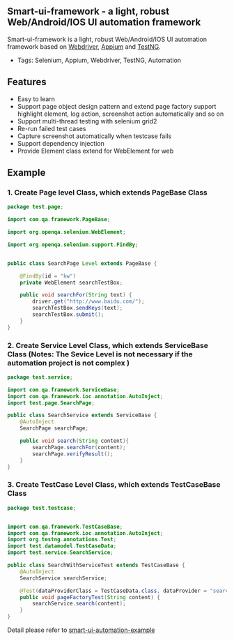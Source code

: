 ﻿## Smart-ui-framework - a light, robust Web/Android/IOS UI automation framework

Smart-ui-framework is a light, robust Web/Android/IOS UI automation framework based on [Webdriver](http://seleniumhq.org/), [Appium](http://appium.io/) and [TestNG](http://testng.org/doc/index.html).

* Tags: Selenium, Appium, Webdriver, TestNG, Automation

## Features

* Easy to learn
* Support page object design pattern and extend page factory support highlight element, log action, screenshot action automatically and so on
* Support multi-thread testing with selenium grid2
* Re-run failed test cases
* Capture screenshot automatically when testcase fails
* Support dependency injection
* Provide Element class extend for WebElement for web

## Example

### 1. Create Page level Class, which extends PageBase Class

```java
package test.page;

import com.qa.framework.PageBase;

import org.openqa.selenium.WebElement;

import org.openqa.selenium.support.FindBy;


public class SearchPage Level extends PageBase {

    @FindBy(id = "kw")
    private WebElement searchTestBox;

    public void searchFor(String text) {
        driver.get("http://www.baidu.com/");
        searchTestBox.sendKeys(text);
        searchTestBox.submit();
    }
}

```

### 2. Create Service Level Class, which extends ServiceBase Class (Notes: The Sevice Level is not necessary if the automation project is not complex )

```java
package test.service;

import com.qa.framework.ServiceBase;
import com.qa.framework.ioc.annotation.AutoInject;
import test.page.SearchPage;

public class SearchService extends ServiceBase {
    @AutoInject
    SearchPage searchPage;

    public void search(String content){
        searchPage.searchFor(content);
        searchPage.verifyResult();
    }
}

```

### 3. Create TestCase Level Class, which extends TestCaseBase Class

```java
package test.testcase;


import com.qa.framework.TestCaseBase;
import com.qa.framework.ioc.annotation.AutoInject;
import org.testng.annotations.Test;
import test.datamodel.TestCaseData;
import test.service.SearchService;

public class SearchWithServiceTest extends TestCaseBase {
    @AutoInject
    SearchService searchService;

    @Test(dataProviderClass = TestCaseData.class, dataProvider = "searchData", description = "搜索测试")
    public void pageFactoryTest(String content) {
        searchService.search(content);
    }
}

```
Detail please refer to [smart-ui-automation-example](https://github.com/lwfwind/smart-ui-automation-example)


